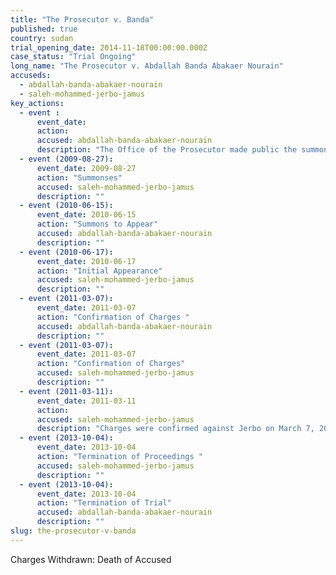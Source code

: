 ```yaml
---
title: "The Prosecutor v. Banda"
published: true
country: sudan
trial_opening_date: 2014-11-18T00:00:00.000Z
case_status: "Trial Ongoing"
long_name: "The Prosecutor v. Abdallah Banda Abakaer Nourain"
accuseds:
  - abdallah-banda-abakaer-nourain
  - saleh-mohammed-jerbo-jamus
key_actions:
  - event :
      event_date:
      action:
      accused: abdallah-banda-abakaer-nourain
      description: "The Office of the Prosecutor made public the summons to appear for Banda on June 15, 2010. The charges against him were confirmed on March 7, 2011. The trial was vacated on October 4, 2013 after evidence was presented of his death."
  - event (2009-08-27):
      event_date: 2009-08-27
      action: "Summonses"
      accused: saleh-mohammed-jerbo-jamus
      description: ""
  - event (2010-06-15):
      event_date: 2010-06-15
      action: "Summons to Appear"
      accused: abdallah-banda-abakaer-nourain
      description: ""
  - event (2010-06-17):
      event_date: 2010-06-17
      action: "Initial Appearance"
      accused: saleh-mohammed-jerbo-jamus
      description: ""
  - event (2011-03-07):
      event_date: 2011-03-07
      action: "Confirmation of Charges "
      accused: abdallah-banda-abakaer-nourain
      description: ""
  - event (2011-03-07):
      event_date: 2011-03-07
      action: "Confirmation of Charges"
      accused: saleh-mohammed-jerbo-jamus
      description: ""
  - event (2011-03-11):
      event_date: 2011-03-11
      action:
      accused: saleh-mohammed-jerbo-jamus
      description: "Charges were confirmed against Jerbo on March 7, 2011. Trial Chamber IV terminated proceedings against him on October 4, 2013 after receiving evidence of his death on April 19, 2013."
  - event (2013-10-04):
      event_date: 2013-10-04
      action: "Termination of Proceedings "
      accused: saleh-mohammed-jerbo-jamus
      description: ""
  - event (2013-10-04):
      event_date: 2013-10-04
      action: "Termination of Trial"
      accused: abdallah-banda-abakaer-nourain
      description: ""
slug: the-prosecutor-v-banda
---
```


Charges Withdrawn: Death of Accused

